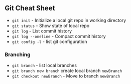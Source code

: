 ## Git Cheat Sheet

* `git init` - Initialize a local git repo in working directory
* `git status` - Show state of local repo
* `git log` - List commit history
* `git log --oneline` - Compact commit history
* `git config -l` - list git configuration

### Branching
* `git branch` - list local branches
* `git branch new branch` create local branch `newBranch`
* `git checkout newBranch` - Move to branch `newBranch`
